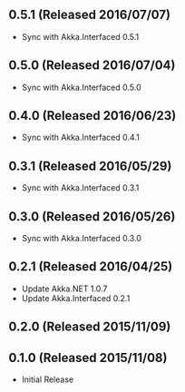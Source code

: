 ## 0.5.1 (Released 2016/07/07)

* Sync with Akka.Interfaced 0.5.1

## 0.5.0 (Released 2016/07/04)

* Sync with Akka.Interfaced 0.5.0

## 0.4.0 (Released 2016/06/23)

* Sync with Akka.Interfaced 0.4.1

## 0.3.1 (Released 2016/05/29)

* Sync with Akka.Interfaced 0.3.1

## 0.3.0 (Released 2016/05/26)

* Sync with Akka.Interfaced 0.3.0

## 0.2.1 (Released 2016/04/25)

* Update Akka.NET 1.0.7
* Update Akka.Interfaced 0.2.1

## 0.2.0 (Released 2015/11/09)

## 0.1.0 (Released 2015/11/08)

* Initial Release
